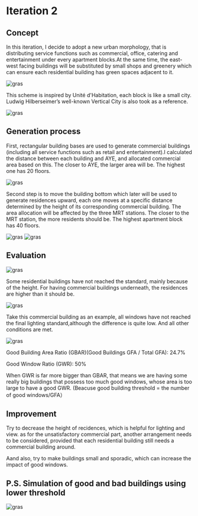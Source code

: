 # Iteration 2

## Concept
In this iteration, I decide to adopt a new urban morphology, that is distributing service functions such as commercial, office, catering and entertainment under every apartment blocks.At the same time, the east-west facing buildings will be substituted by small shops and greenery which can ensure  each residential building has green spaces adjacent to it.


![gras](imgs/I2P1.jpg)

This scheme is inspired by Unité d'Habitation, each block is like a small city. Ludwig Hilberseimer’s well-known Vertical City is also took as a reference.

![gras](imgs/I2P2.jpg)

## Generation process
First, rectangular building bases are used to generate commercial buildings (including all service functions such as retail and entertainment).I calculated the distance between each building and AYE, and allocated commercial area based on this. The closer to AYE, the larger area will be. The highest one has 20 floors.

![gras](imgs/I2P3.jpg)

Second step is to move the building bottom which later will be used to generate residences upward, each one moves at a specific distance determined by the height of its corresponding commercial building. The area allocation will be affected by the three MRT stations. The closer to the MRT station, the more residents should be. The highest apartment block has 40 floors.

![gras](imgs/I2P4.png)
![gras](imgs/I2P13.png)

## Evaluation

![gras](imgs/I2P11.jpg)

Some residential buildings have not reached the standard, mainly because of the height. For having commercial buildings underneath, the residences are higher than it should be.


![gras](imgs/I2P12.jpg)

Take this commercial building as an example, all windows have not reached the final lighting standard,although the difference is quite low. And all other conditions are met.

![gras](imgs/I2P10.jpg)

Good Building Area Ratio (GBAR)(Good Buildings GFA / Total GFA): 24.7% 

Good Window Ratio (GWR): 50%

When GWR is far more bigger than GBAR, that means we are having some really big buildings that possess too much good windows, whose area is too large to have a good GWR. (Beacuse good building threshold = the number of good windows/GFA）

## Improvement

Try to decrease the height of recidences, which is helpful for lighting and view. as for the unsatisfactory commercial part, another arrangement needs to be considered, provided that each residential building still needs a commercial building around.

Aand also, try to make buildings small and sporadic, which can increase the impact of good windows.

## P.S. Simulation of good and bad buildings using lower threshold

![gras](imgs/I2P14.jpg)


